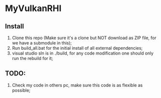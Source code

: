 # MyVulkanRHI
## Install
1. Clone this repo (Make sure it's a clone but NOT download as ZIP file, for we have a submodule in this);
2. Run build_all.bat for the initial install of all external dependencies;
3. visual studio sln is in ./build, for any code modification one should only run the rebuild for it;

## TODO:
1. Check my code in others pc, make sure this code is as flexible as possible;

